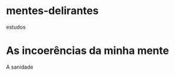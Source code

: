 # mentes-delirantes
estudos
<!DOCTYPE html>
<html lang="en">
<head>
    <meta charset="UTF-8">
    <meta name="viewport" content="width=device-width, initial-scale=1.0">
    <link rel="stylesheet" href="style.css">
    <title>Mentes Delirantes</title>
</head>
<body>
    <h1>As incoerências da minha mente</h1>
    <p>A sanidade </p>
</body>
</html>
